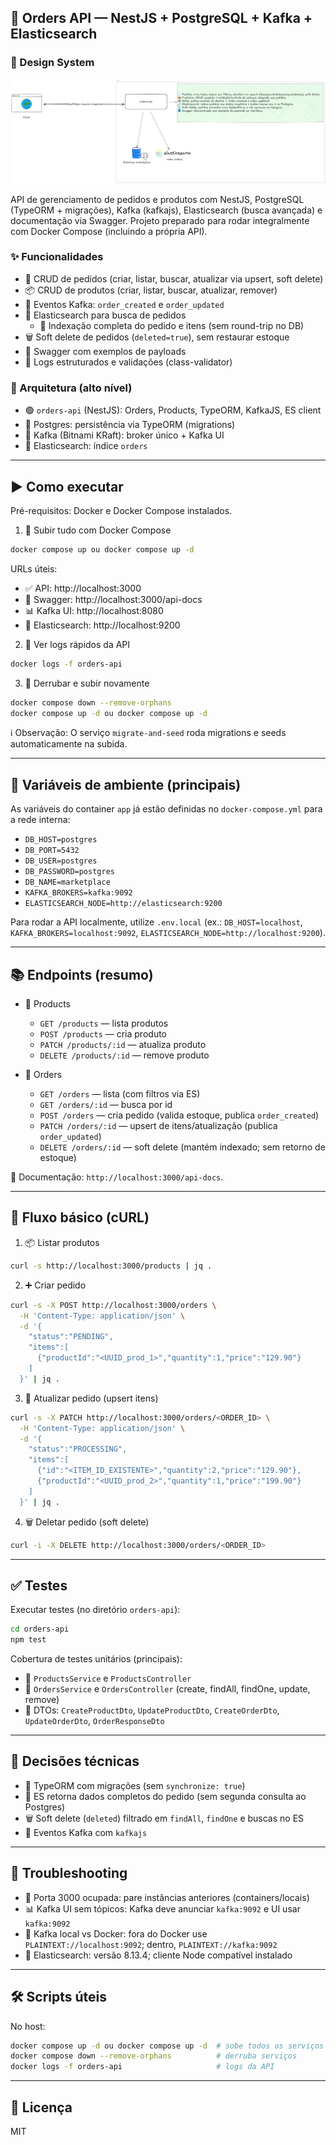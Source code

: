## 🚀 Orders API — NestJS + PostgreSQL + Kafka + Elasticsearch

### 🎨 Design System

![Architecture](./architecture.png)

API de gerenciamento de pedidos e produtos com NestJS, PostgreSQL (TypeORM + migrações), Kafka (kafkajs), Elasticsearch (busca avançada) e documentação via Swagger. Projeto preparado para rodar integralmente com Docker Compose (incluindo a própria API).

### ✨ Funcionalidades
- 🧾 CRUD de pedidos (criar, listar, buscar, atualizar via upsert, soft delete)
- 📦 CRUD de produtos (criar, listar, buscar, atualizar, remover)
- 📣 Eventos Kafka: `order_created` e `order_updated`
- 🔎 Elasticsearch para busca de pedidos
  - 💽 Indexação completa do pedido e itens (sem round-trip no DB)
- 🗑️ Soft delete de pedidos (`deleted=true`), sem restaurar estoque
- 📘 Swagger com exemplos de payloads
- 🧰 Logs estruturados e validações (class-validator)

### 🧱 Arquitetura (alto nível)
- 🟢 `orders-api` (NestJS): Orders, Products, TypeORM, KafkaJS, ES client
- 🐘 Postgres: persistência via TypeORM (migrations)
- 🐳 Kafka (Bitnami KRaft): broker único + Kafka UI
- 🧠 Elasticsearch: índice `orders`

---

## ▶️ Como executar

Pré-requisitos: Docker e Docker Compose instalados.

1) 🐳 Subir tudo com Docker Compose
```bash
docker compose up ou docker compose up -d
```

URLs úteis:
- ✅ API: http://localhost:3000
- 📘 Swagger: http://localhost:3000/api-docs
- 📊 Kafka UI: http://localhost:8080
- 🔎 Elasticsearch: http://localhost:9200

2) 📝 Ver logs rápidos da API
```bash
docker logs -f orders-api
```

3) 🔁 Derrubar e subir novamente
```bash
docker compose down --remove-orphans
docker compose up -d ou docker compose up -d
```

ℹ️ Observação: O serviço `migrate-and-seed` roda migrations e seeds automaticamente na subida.

---

## 🔧 Variáveis de ambiente (principais)
As variáveis do container `app` já estão definidas no `docker-compose.yml` para a rede interna:
- `DB_HOST=postgres`
- `DB_PORT=5432`
- `DB_USER=postgres`
- `DB_PASSWORD=postgres`
- `DB_NAME=marketplace`
- `KAFKA_BROKERS=kafka:9092`
- `ELASTICSEARCH_NODE=http://elasticsearch:9200`

Para rodar a API localmente, utilize `.env.local` (ex.: `DB_HOST=localhost`, `KAFKA_BROKERS=localhost:9092`, `ELASTICSEARCH_NODE=http://localhost:9200`).

---

## 📚 Endpoints (resumo)
- 🧰 Products
  - `GET /products` — lista produtos
  - `POST /products` — cria produto
  - `PATCH /products/:id` — atualiza produto
  - `DELETE /products/:id` — remove produto

- 🧾 Orders
  - `GET /orders` — lista (com filtros via ES)
  - `GET /orders/:id` — busca por id
  - `POST /orders` — cria pedido (valida estoque, publica `order_created`)
  - `PATCH /orders/:id` — upsert de itens/atualização (publica `order_updated`)
  - `DELETE /orders/:id` — soft delete (mantém indexado; sem retorno de estoque)

📘 Documentação: `http://localhost:3000/api-docs`.

---

## 🧪 Fluxo básico (cURL)
1) 📦 Listar produtos
```bash
curl -s http://localhost:3000/products | jq .
```

2) ➕ Criar pedido
```bash
curl -s -X POST http://localhost:3000/orders \
  -H 'Content-Type: application/json' \
  -d '{
    "status":"PENDING",
    "items":[
      {"productId":"<UUID_prod_1>","quantity":1,"price":"129.90"}
    ]
  }' | jq .
```

3) 🔄 Atualizar pedido (upsert itens)
```bash
curl -s -X PATCH http://localhost:3000/orders/<ORDER_ID> \
  -H 'Content-Type: application/json' \
  -d '{
    "status":"PROCESSING",
    "items":[
      {"id":"<ITEM_ID_EXISTENTE>","quantity":2,"price":"129.90"},
      {"productId":"<UUID_prod_2>","quantity":1,"price":"199.90"}
    ]
  }' | jq .
```

4) 🗑️ Deletar pedido (soft delete)
```bash
curl -i -X DELETE http://localhost:3000/orders/<ORDER_ID>
```

---

## ✅ Testes
Executar testes (no diretório `orders-api`):
```bash
cd orders-api
npm test
```

Cobertura de testes unitários (principais):
- 🧪 `ProductsService` e `ProductsController`
- 🧪 `OrdersService` e `OrdersController` (create, findAll, findOne, update, remove)
- 🧪 DTOs: `CreateProductDto`, `UpdateProductDto`, `CreateOrderDto`, `UpdateOrderDto`, `OrderResponseDto`

---

## 🧭 Decisões técnicas
- 🧩 TypeORM com migrações (sem `synchronize: true`)
- 🔎 ES retorna dados completos do pedido (sem segunda consulta ao Postgres)
- 🗑️ Soft delete (`deleted`) filtrado em `findAll`, `findOne` e buscas no ES
- 📣 Eventos Kafka com `kafkajs`

---

## 🧯 Troubleshooting
- 🔌 Porta 3000 ocupada: pare instâncias anteriores (containers/locais)
- 📊 Kafka UI sem tópicos: Kafka deve anunciar `kafka:9092` e UI usar `kafka:9092`
- 🧭 Kafka local vs Docker: fora do Docker use `PLAINTEXT://localhost:9092`; dentro, `PLAINTEXT://kafka:9092`
- 🧠 Elasticsearch: versão 8.13.4; cliente Node compatível instalado

---

## 🛠️ Scripts úteis
No host:
```bash
docker compose up -d ou docker compose up -d  # sobe todos os serviços
docker compose down --remove-orphans          # derruba serviços
docker logs -f orders-api                     # logs da API
```

---

## 📄 Licença
MIT